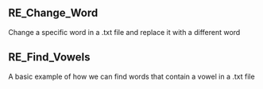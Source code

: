 RE_Change_Word
----


Change a specific word in a .txt file and replace it with a different word



RE_Find_Vowels
----

A basic example of how we can find words that contain a vowel in a .txt file
